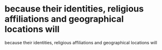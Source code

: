# because their identities, religious affiliations and geographical locations will

because their identities, religious affiliations and geographical locations will
